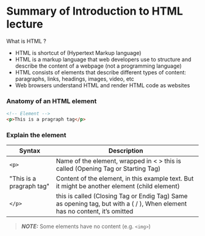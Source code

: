 # Summary of Introduction to HTML lecture

What is HTML ?

- HTML is shortcut of (Hypertext Markup language)
- HTML is a markup language that web developers use to structure and describe the content of a webpage (not a programming language)
- HTML consists of elements that describe different types of content: paragraphs, links, headings, images, video, etc
- Web browsers understand HTML and render HTML code as websites

### Anatomy of an HTML element

```html
<!-- Element -->
<p>This is a pragraph tag</p>
```

### Explain the element

| Syntax                   | Description                                                                                                                |
| ------------------------ | -------------------------------------------------------------------------------------------------------------------------- |
| `<p>`                    | Name of the element, wrapped in < > this is called (Opening Tag or Starting Tag)                                           |
| "This is a pragraph tag" | Content of the element, in this example text. But it might be another element (child element)                              |
| `</p>`                   | this is called (Closing Tag or Endig Tag) Same as opening tag, but with a ( / ), When element has no content, it’s omitted |

> **_NOTE:_** Some elements have no content (e.g. `<img>`)
